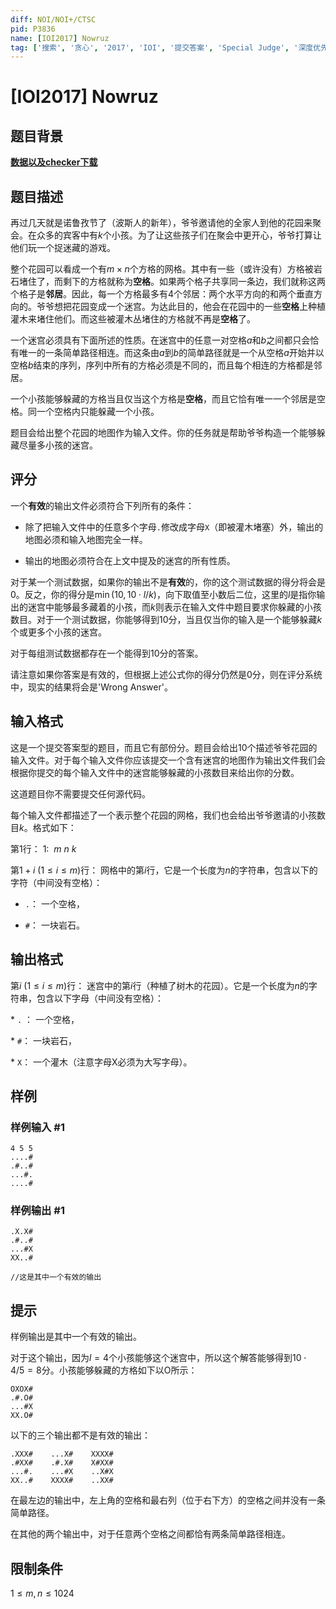```yaml
---
diff: NOI/NOI+/CTSC
pid: P3836
name: [IOI2017] Nowruz
tag: ['搜索', '贪心', '2017', 'IOI', '提交答案', 'Special Judge', '深度优先搜索,DFS']
---
```

# [IOI2017] Nowruz
## 题目背景

**[数据以及checker下载](http://pan.baidu.com/s/1o8jwPmy)**

## 题目描述

再过几天就是诺鲁孜节了（波斯人的新年），爷爷邀请他的全家人到他的花园来聚会。在众多的宾客中有$k$个小孩。为了让这些孩子们在聚会中更开心，爷爷打算让他们玩一个捉迷藏的游戏。

整个花园可以看成一个有$m\times n$个方格的网格。其中有一些（或许没有）方格被岩石堵住了，而剩下的方格就称为**空格**。如果两个格子共享同一条边，我们就称这两个格子是**邻居**。因此，每一个方格最多有$4$个邻居：两个水平方向的和两个垂直方向的。爷爷想把花园变成一个迷宫。为达此目的，他会在花园中的一些**空格**上种植灌木来堵住他们。而这些被灌木丛堵住的方格就不再是**空格**了。

一个迷宫必须具有下面所述的性质。在迷宫中的任意一对空格$a$和$b$之间都只会恰有唯一的一条简单路径相连。而这条由$a$到$b$的简单路径就是一个从空格$a$开始并以空格$b$结束的序列，序列中所有的方格必须是不同的，而且每个相连的方格都是邻居。

一个小孩能够躲藏的方格当且仅当这个方格是**空格**，而且它恰有唯一一个邻居是空格。同一个空格内只能躲藏一个小孩。

题目会给出整个花园的地图作为输入文件。你的任务就是帮助爷爷构造一个能够躲藏尽量多小孩的迷宫。


## 评分

一个**有效**的输出文件必须符合下列所有的条件：

- 除了把输入文件中的任意多个字母`.`修改成字母`X`（即被灌木堵塞）外，输出的地图必须和输入地图完全一样。

- 输出的地图必须符合在上文中提及的迷宫的所有性质。


对于某一个测试数据，如果你的输出不是**有效**的，你的这个测试数据的得分将会是$0$。反之，你的得分是$\min(10, 10\cdot l/k)$，向下取值至小数后二位，这里的$l$是指你输出的迷宫中能够最多藏着的小孩，而$k$则表示在输入文件中题目要求你躲藏的小孩数目。对于一个测试数据，你能够得到$10$分，当且仅当你的输入是一个能够躲藏$k$个或更多个小孩的迷宫。

对于每组测试数据都存在一个能得到$10$分的答案。

请注意如果你答案是有效的，但根据上述公式你的得分仍然是$0$分，则在评分系统中，现实的结果将会是'Wrong Answer'。

## 输入格式

这是一个提交答案型的题目，而且它有部份分。题目会给出$10$个描述爷爷花园的输入文件。对于每个输入文件你应该提交一个含有迷宫的地图作为输出文件我们会根据你提交的每个输入文件中的迷宫能够躲藏的小孩数目来给出你的分数。

这道题目你不需要提交任何源代码。

每个输入文件都描述了一个表示整个花园的网格，我们也会给出爷爷邀请的小孩数目$k$。格式如下：

第$1$行： $1 : \ \ m \ n \ k$

第$1+i\ (1 \leqslant i \leqslant m)$行： 网格中的第$i$行，它是一个长度为$n$的字符串，包含以下的字符（中间没有空格）：

- `.`： 一个空格，

- `#`： 一块岩石。

## 输出格式

第$i\ (1 \leqslant i \leqslant m)$行： 迷宫中的第$i$行（种植了树木的花园）。它是一个长度为$n$的字符串，包含以下字母（中间没有空格）：

\* `.` ： 一个空格，

\* `#`： 一块岩石，

\* `X`： 一个灌木（注意字母X必须为大写字母）。

## 样例

### 样例输入 #1
```
4 5 5
....#
.#..#
...#.
....#
```
### 样例输出 #1
```
.X.X#
.#..#
...#X
XX..#

//这是其中一个有效的输出

```
## 提示

样例输出是其中一个有效的输出。

对于这个输出，因为$l=4$个小孩能够这个迷宫中，所以这个解答能够得到$10 \cdot 4 / 5 = 8$分。小孩能够躲藏的方格如下以O所示：

```plain
OXOX#
.#.O#
...#X
XX.O#
```
以下的三个输出都不是有效的输出：

```plain
.XXX#    ...X#    XXXX#
.#XX#    .#.X#    X#XX#
...#.    ...#X    ..X#X
XX..#    XXXX#    ..XX#
```
在最左边的输出中，左上角的空格和最右列（位于右下方）的空格之间并没有一条简单路径。

在其他的两个输出中，对于任意两个空格之间都恰有两条简单路径相连。


## 限制条件

$1 \leqslant m,n \leqslant 1024$
